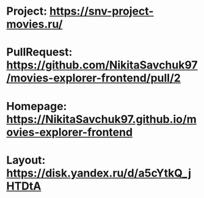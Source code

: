 # Project: https://snv-project-movies.ru/
# PullRequest: https://github.com/NikitaSavchuk97/movies-explorer-frontend/pull/2
# Homepage: https://NikitaSavchuk97.github.io/movies-explorer-frontend
# Layout: https://disk.yandex.ru/d/a5cYtkQ_jHTDtA